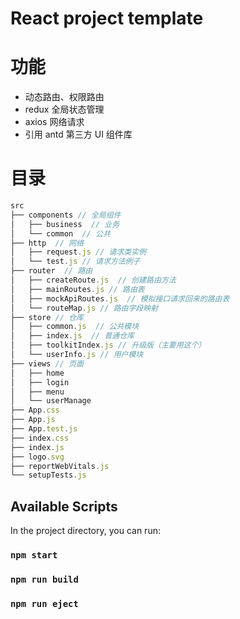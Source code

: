 # React project template

# 功能

- 动态路由、权限路由
- redux 全局状态管理
- axios 网络请求
- 引用 antd 第三方 UI 组件库

# 目录

```js
src
├── components // 全局组件
│   ├── business  // 业务
│   └── common  // 公共
├── http  // 网络
│   ├── request.js // 请求类实例
│   └── test.js // 请求方法例子
├── router  // 路由
│   ├── createRoute.js  // 创建路由方法
│   ├── mainRoutes.js // 路由表
│   ├── mockApiRoutes.js  // 模拟接口请求回来的路由表
│   └── routeMap.js // 路由字段映射
├── store // 仓库
│   ├── common.js  // 公共模块
│   ├── index.js  // 普通仓库
│   ├── toolkitIndex.js // 升级版（主要用这个）
│   └── userInfo.js // 用户模块
├── views // 页面
│   ├── home
│   ├── login
│   ├── menu
│   └── userManage
├── App.css
├── App.js
├── App.test.js
├── index.css
├── index.js
├── logo.svg
├── reportWebVitals.js
└── setupTests.js
```

## Available Scripts

In the project directory, you can run:

### `npm start`

### `npm run build`

### `npm run eject`
